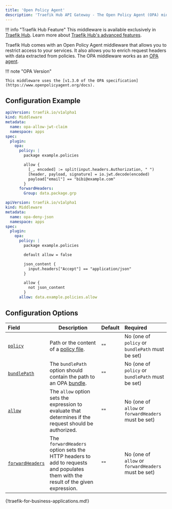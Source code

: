```yaml
---
title: 'Open Policy Agent'
description: 'Traefik Hub API Gateway - The Open Policy Agent (OPA) middleware that allows you to restrict access to your services.'
---
```


!!! info "Traefik Hub Feature"
    This middleware is available exclusively in [Traefik Hub](https://traefik.io/traefik-hub/). Learn more about [Traefik Hub's advanced features](https://doc.traefik.io/traefik-hub/api-gateway/intro).

Traefik Hub comes with an Open Policy Agent middleware that allows you to restrict access to your services. It also allows you to enrich request headers with data extracted from policies.
The OPA middleware works as an [OPA agent](https://www.openpolicyagent.org/).

!!! note "OPA Version"

    This middleware uses the [v1.3.0 of the OPA specification](https://www.openpolicyagent.org/docs).

## Configuration Example

```yaml tab="Allow requests with specific JWT claim"
apiVersion: traefik.io/v1alpha1
kind: Middleware
metadata:
  name: opa-allow-jwt-claim
  namespace: apps
spec:
  plugin:
    opa:
      policy: |
        package example.policies

        allow {
          [_, encoded] := split(input.headers.Authorization, " ")
          [header, payload, signature] = io.jwt.decode(encoded)
          payload["email"] == "bibi@example.com"
        }
      forwardHeaders:
        Group: data.package.grp
```

```yaml tab="Deny requests with JSON Accept Header"
apiVersion: traefik.io/v1alpha1
kind: Middleware
metadata:
  name: opa-deny-json
  namespace: apps
spec:
  plugin:
    opa:
      policy: |
        package example.policies

        default allow = false

        json_content {
          input.headers["Accept"] == "application/json"
        }

        allow {
          not json_content
        }
      allow: data.example.policies.allow
```

## Configuration Options

| Field    | Description   | Default | Required        |
|:---------|-----------------------|:--------|:----------------------------|
| <a id="opt-policy" href="#opt-policy" title="#opt-policy">`policy`</a> | Path or the content of a [policy file](https://www.openpolicyagent.org/docs/v0.66.0/kubernetes-primer/#writing-policies). | ""      | No (one of `policy` or `bundlePath` must be set) |
| <a id="opt-bundlePath" href="#opt-bundlePath" title="#opt-bundlePath">`bundlePath`</a> | The `bundlePath` option should contain the path to an OPA [bundle](https://www.openpolicyagent.org/docs/v0.66.0/management-bundles/). | ""      | No (one of `policy` or `bundlePath` must be set) |
| <a id="opt-allow" href="#opt-allow" title="#opt-allow">`allow`</a> | The `allow` option sets the expression to evaluate that determines if the request should be authorized. | ""      | No (one of `allow` or `forwardHeaders` must be set) |
| <a id="opt-forwardHeaders" href="#opt-forwardHeaders" title="#opt-forwardHeaders">`forwardHeaders`</a> | The `forwardHeaders` option sets the HTTP headers to add to requests and populates them with the result of the given expression. | ""      | No (one of `allow` or `forwardHeaders` must be set) |   

{!traefik-for-business-applications.md!}
